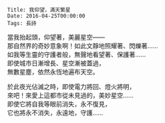 
    Title: 我仰望，滿天繁星
    Date: 2016-04-25T00:00:00
    Tags: 長詩

當我抬起頭，仰望著，美麗星空——  
那自然界的奇妙意象啊！如此文靜地照耀著、閃爍著……  
如我等生靈的守護者般，無聲地看望著、保護著……  
即使城市日漸增長、星空漸被蓋過，  
無數星塵，依然永恆地遍布天空。  

於此夜光佔滅之時，即使電力將回、燈火將明，  
來吧！來愛上這都市從未見過的，美妙星空……  
即使它將自我等眼前消失，永不復見，  
它也將永不消失，永遠地，守護……  
